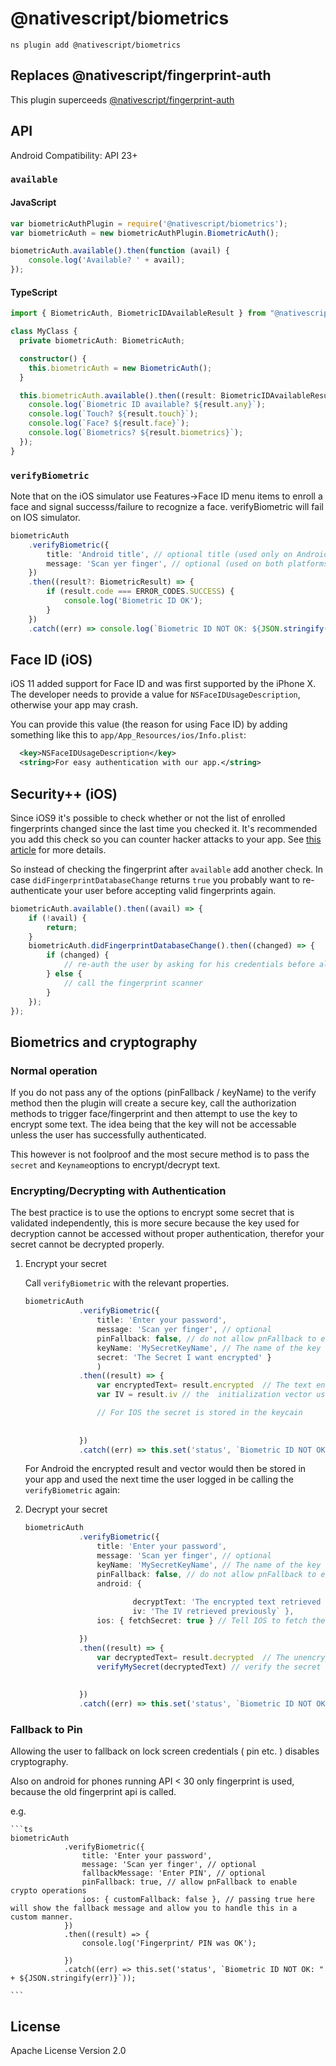 # @nativescript/biometrics

```cli
ns plugin add @nativescript/biometrics
```

## Replaces @nativescript/fingerprint-auth

This plugin superceeds [@nativescript/fingerprint-auth](../fingerprint-auth)

## API

Android Compatibility: API 23+

### `available`

#### JavaScript

```js
var biometricAuthPlugin = require('@nativescript/biometrics');
var biometricAuth = new biometricAuthPlugin.BiometricAuth();

biometricAuth.available().then(function (avail) {
	console.log('Available? ' + avail);
});
```

#### TypeScript

```typescript
import { BiometricAuth, BiometricIDAvailableResult } from "@nativescript/biometrics";

class MyClass {
  private biometricAuth: BiometricAuth;

  constructor() {
    this.biometricAuth = new BiometricAuth();
  }

  this.biometricAuth.available().then((result: BiometricIDAvailableResult) => {
    console.log(`Biometric ID available? ${result.any}`);
    console.log(`Touch? ${result.touch}`);
    console.log(`Face? ${result.face}`);
	console.log(`Biometrics? ${result.biometrics}`);
  });
}
```

### `verifyBiometric`

Note that on the iOS simulator use Features->Face ID  menu items to enroll a face and signal successs/failure to recognize a face.
verifyBiometric will fail on IOS simulator.

```typescript
biometricAuth
	.verifyBiometric({
		title: 'Android title', // optional title (used only on Android)
		message: 'Scan yer finger', // optional (used on both platforms) - for FaceID on iOS see the notes about NSFaceIDUsageDescription
	})
	.then((result?: BiometricResult) => {
		if (result.code === ERROR_CODES.SUCCESS) {
			console.log('Biometric ID OK');
		} 
	})
	.catch((err) => console.log(`Biometric ID NOT OK: ${JSON.stringify(err)}`));
```

## Face ID (iOS)

iOS 11 added support for Face ID and was first supported by the iPhone X.
The developer needs to provide a value for `NSFaceIDUsageDescription`, otherwise your app may crash.

You can provide this value (the reason for using Face ID) by adding something like this to `app/App_Resources/ios/Info.plist`:

```xml
  <key>NSFaceIDUsageDescription</key>
  <string>For easy authentication with our app.</string>
```

## Security++ (iOS)

Since iOS9 it's possible to check whether or not the list of enrolled fingerprints changed since
the last time you checked it. It's recommended you add this check so you can counter hacker attacks
to your app. See [this article](https://www.linkedin.com/pulse/fingerprint-trojan-per-thorsheim/) for more details.

So instead of checking the fingerprint after `available` add another check.
In case `didFingerprintDatabaseChange` returns `true` you probably want to re-authenticate your user
before accepting valid fingerprints again.

```typescript
biometricAuth.available().then((avail) => {
	if (!avail) {
		return;
	}
	biometricAuth.didFingerprintDatabaseChange().then((changed) => {
		if (changed) {
			// re-auth the user by asking for his credentials before allowing a fingerprint scan again
		} else {
			// call the fingerprint scanner
		}
	});
});
```

## Biometrics and cryptography

### Normal operation

If you do not pass any of the options (pinFallback / keyName) to the verify method then the plugin will create a secure key, call the authorization methods to trigger face/fingerprint and then attempt to use the key to encrypt some text.  The idea being that the key will not be accessable unless the user has successfully authenticated.

This however is not foolproof and the most secure method is to pass the  ```secret```  and ```Keyname```options to encrypt/decrypt text.

### Encrypting/Decrypting with Authentication

The best practice is to use the options to encrypt some secret that is validated independently, this is more secure because the key used for decryption cannot be accessed without proper authentication,  therefor your secret cannot be decrypted properly.

1.  Encrypt your secret

	Call ```verifyBiometric``` with the relevant properties.

	```ts
	biometricAuth
				.verifyBiometric({
					title: 'Enter your password',
					message: 'Scan yer finger', // optional
					pinFallback: false, // do not allow pnFallback to enable crypto operations
					keyName: 'MySecretKeyName', // The name of the key that will be created/used
					secret: 'The Secret I want encrypted' }
					)
				.then((result) => {
					var encryptedText= result.encrypted  // The text encrypted with a key named "MySecretKeyName" (Android Only)
					var IV = result.iv // the  initialization vector used to encrypt (Android Only)

					// For IOS the secret is stored in the keycain 
					
					
				})
				.catch((err) => this.set('status', `Biometric ID NOT OK: " + ${JSON.stringify(err)}`));

	```

	For Android the encrypted result and vector would then be stored in your app and used the next time the user logged in be calling the ```verifyBiometric``` again:

1.  Decrypt your secret
	```ts
	biometricAuth
				.verifyBiometric({
					title: 'Enter your password',
					message: 'Scan yer finger', // optional
					keyName: 'MySecretKeyName', // The name of the key that will be created/used
					pinFallback: false, // do not allow pnFallback to enable crypto operations
					android: { 
							
							decryptText: 'The encrypted text retrieved previously',
							iv: 'The IV retrieved previously` },
					ios: { fetchSecret: true } // Tell IOS to fetch the secret

				})
				.then((result) => {
					var decryptedText= result.decrypted  // The unencrypted secret 
					verifyMySecret(decryptedText) // verify the secret by some means, e.g. a call to a back end server.
					
					
				})
				.catch((err) => this.set('status', `Biometric ID NOT OK: " + ${JSON.stringify(err)}`));

	```

### Fallback to Pin

Allowing the user to fallback on lock screen credentials ( pin etc. ) disables cryptography.  

Also on android for phones running API < 30 only fingerprint is used, because the old fingerprint api is called.

e.g.

	```ts
	biometricAuth
				.verifyBiometric({
					title: 'Enter your password',
					message: 'Scan yer finger', // optional
					fallbackMessage: 'Enter PIN', // optional
					pinFallback: true, // allow pnFallback to enable crypto operations
					ios: { customFallback: false }, // passing true here will show the fallback message and allow you to handle this in a custom manner.
				})
				.then((result) => {
					console.log('Fingerprint/ PIN was OK');
					
				})
				.catch((err) => this.set('status', `Biometric ID NOT OK: " + ${JSON.stringify(err)}`));

	```


## License

Apache License Version 2.0

